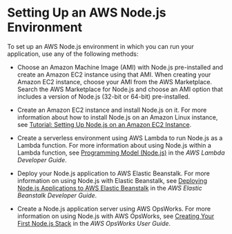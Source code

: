 # Setting Up an AWS Node\.js Environment<a name="setting-up-node"></a>

To set up an AWS Node\.js environment in which you can run your application, use any of the following methods:

+ Choose an Amazon Machine Image \(AMI\) with Node\.js pre\-installed and create an Amazon EC2 instance using that AMI\. When creating your Amazon EC2 instance, choose your AMI from the AWS Marketplace\. Search the AWS Marketplace for Node\.js and choose an AMI option that includes a version of Node\.js \(32\-bit or 64\-bit\) pre\-installed\.

+ Create an Amazon EC2 instance and install Node\.js on it\. For more information about how to install Node\.js on an Amazon Linux instance, see [Tutorial: Setting Up Node\.js on an Amazon EC2 Instance](setting-up-node-on-ec2-instance.md)\.

+ Create a serverless environment using AWS Lambda to run Node\.js as a Lambda function\. For more information about using Node\.js within a Lambda function, see [Programming Model \(Node\.js\)](http://docs.aws.amazon.com/lambda/latest/dg/programming-model.html) in the *AWS Lambda Developer Guide*\.

+ Deploy your Node\.js application to AWS Elastic Beanstalk\. For more information on using Node\.js with Elastic Beanstalk, see [Deploying Node\.js Applications to AWS Elastic Beanstalk](http://docs.aws.amazon.com/elasticbeanstalk/latest/dg/create_deploy_nodejs.html) in the *AWS Elastic Beanstalk Developer Guide*\. 

+ Create a Node\.js application server using AWS OpsWorks\. For more information on using Node\.js with AWS OpsWorks, see [Creating Your First Node\.js Stack](http://docs.aws.amazon.com/opsworks/latest/userguide/gettingstarted-node.html) in the *AWS OpsWorks User Guide*\.